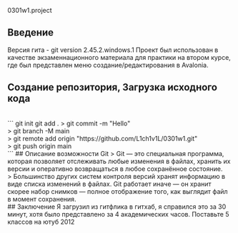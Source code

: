 0301w1.project
## Введение
Версия гита - git version 2.45.2.windows.1
Проект был использован в качестве экзаменнационного материала для практики на втором курсе, где был представлен меню создание/редактирования в Avalonia.
## Создание репозитория, Загрузка исходного кода 
<br/>
```
  git init 
  git add . 
  > git commit -m "Hello" </br>
  > git branch -M main </br>
  > git remote add origin "https://github.com/L1ch1v1L/0301w1.git" </br>
  > git push origin main </br>
```
## Описание возможности Git
  > Git — это специальная программа, которая позволяет отслеживать любые изменения в файлах, хранить их версии и оперативно возвращаться в любое сохранённое состояние. </br>
  > Большинство других систем контроля версий хранят информацию в виде списка изменений в файлах. Git работает иначе — он хранит скорее набор снимков — полное отображение того, как выглядит файл в момент сохранения. </br>
## Заключение
Я загрузил из гитфлика в гитхаб, я справился это за 30 минут, хотя было представлено за 4 академических часов. Поставьте 5 классов на ютуб 2012
